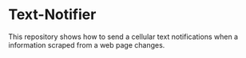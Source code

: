# Text-Notifier
This repository shows how to send a cellular text notifications when a information scraped from a web page changes.  
